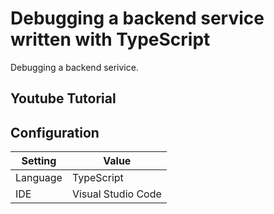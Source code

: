 # Debugging a backend service written with TypeScript
Debugging a backend serivice.

## Youtube Tutorial


## Configuration
| Setting | Value |
| --- | --- |
| Language | TypeScript |
| IDE | Visual Studio Code |

